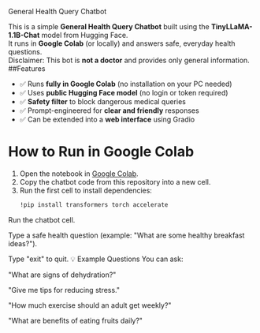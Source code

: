 General Health Query Chatbot

This is a simple **General Health Query Chatbot** built using the **TinyLLaMA-1.1B-Chat** model from Hugging Face.  
It runs in **Google Colab** (or locally) and answers safe, everyday health questions.  
Disclaimer: This bot is **not a doctor** and provides only general information.
##Features
- ✅ Runs **fully in Google Colab** (no installation on your PC needed)
- ✅ Uses **public Hugging Face model** (no login or token required)
- ✅ **Safety filter** to block dangerous medical queries
- ✅ Prompt-engineered for **clear and friendly** responses
- ✅ Can be extended into a **web interface** using Gradio
# How to Run in Google Colab
1. Open the notebook in [Google Colab](https://colab.research.google.com/).
2. Copy the chatbot code from this repository into a new cell.
3. Run the first cell to install dependencies:
   ```bash
   !pip install transformers torch accelerate
Run the chatbot cell.

Type a safe health question (example: "What are some healthy breakfast ideas?").

Type "exit" to quit.
💡 Example Questions
You can ask:

"What are signs of dehydration?"

"Give me tips for reducing stress."

"How much exercise should an adult get weekly?"

"What are benefits of eating fruits daily?"

